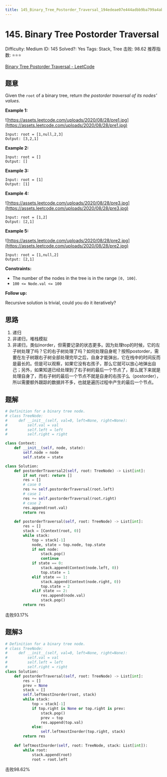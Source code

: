 ```yaml
---
title: 145_Binary_Tree_Postorder_Traversal_194edeae07e444adbb9ba799a4ab6e66
---
```


# 145. Binary Tree Postorder Traversal

Difficulty: Medium
ID: 145
Solved?: Yes
Tags: Stack, Tree
击败: 98.62
推荐指数: ⭐⭐⭐

[Binary Tree Postorder Traversal - LeetCode](https://leetcode.com/problems/binary-tree-postorder-traversal/)

## 题意

Given the `root` of a binary tree, return *the postorder traversal of its nodes' values*.

**Example 1:**

![https://assets.leetcode.com/uploads/2020/08/28/pre1.jpg](https://assets.leetcode.com/uploads/2020/08/28/pre1.jpg)

```
Input: root = [1,null,2,3]
Output: [3,2,1]

```

**Example 2:**

```
Input: root = []
Output: []

```

**Example 3:**

```
Input: root = [1]
Output: [1]

```

**Example 4:**

![https://assets.leetcode.com/uploads/2020/08/28/pre3.jpg](https://assets.leetcode.com/uploads/2020/08/28/pre3.jpg)

```
Input: root = [1,2]
Output: [2,1]

```

**Example 5:**

![https://assets.leetcode.com/uploads/2020/08/28/pre2.jpg](https://assets.leetcode.com/uploads/2020/08/28/pre2.jpg)

```
Input: root = [1,null,2]
Output: [2,1]

```

**Constraints:**

- The number of the nodes in the tree is in the range `[0, 100]`.
- `100 <= Node.val <= 100`

**Follow up:**

Recursive solution is trivial, could you do it iteratively?

## 思路

1. 递归
2. 非递归，堆栈模拟
3. 非递归，类似inorder，但需要记录的状态更多。因为处理top的时候，它的左子树处理了吗？它的右子树处理了吗？如何处理自身呢？按照postorder，需要在左子树跟右子树全部处理完毕之后，自身才能弹出，它在栈中的时间反而是最长的。但是可以观察，如果它没有右孩子，那么它就可以放心地弹出自己；另外，如果知道已经处理到了右子树的最后一个节点了，那么就下来就是处理自身了，而右子树的最后一个节点不就是自身的右孩子么（postorder），所以需要额外跟踪的数据并不多，也就是遍历过程中产生的最后一个节点。

## 题解

```python
# Definition for a binary tree node.
# class TreeNode:
#     def __init__(self, val=0, left=None, right=None):
#         self.val = val
#         self.left = left
#         self.right = right

class Context:
    def __init__(self, node, state):
        self.node = node
        self.state = state

class Solution:
    def postorderTraversal2(self, root: TreeNode) -> List[int]:
        if not root: return []
        res = []
        # case 0
        res += self.postorderTraversal(root.left)
        # case 1
        res += self.postorderTraversal(root.right)
        # case 2
        res.append(root.val)
        return res
    
    def postorderTraversal(self, root: TreeNode) -> List[int]:
        res = []
        stack = [Context(root, 0)]
        while stack:
            top = stack[-1]
            node, state = top.node, top.state
            if not node:
                stack.pop()
                continue
            if state == 0:
                stack.append(Context(node.left, 0))
                top.state = 1
            elif state == 1:
                stack.append(Context(node.right, 0))
                top.state = 2
            elif state == 2:
                res.append(node.val)
                stack.pop()
        return res
```

击败93.17%

## 题解3

```python
# Definition for a binary tree node.
# class TreeNode:
#     def __init__(self, val=0, left=None, right=None):
#         self.val = val
#         self.left = left
#         self.right = right
class Solution:
    def postorderTraversal(self, root: TreeNode) -> List[int]:
        res = []
        prev = None
        stack = []
        self.leftmostInorder(root, stack)
        while stack:
            top = stack[-1]
            if top.right is None or top.right is prev:
                stack.pop()
                prev = top
                res.append(top.val)
            else:
                self.leftmostInorder(top.right, stack)
        return res
    
    def leftmostInorder(self, root: TreeNode, stack: List[int]):
        while root:
            stack.append(root)
            root = root.left
```

击败98.62%